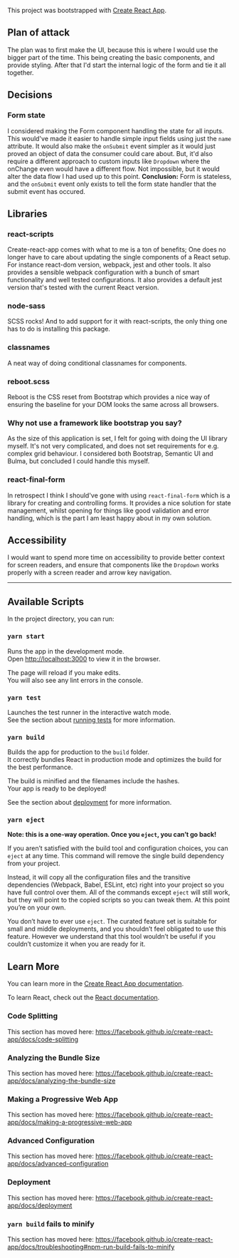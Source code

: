 This project was bootstrapped with [Create React App](https://github.com/facebook/create-react-app).

## Plan of attack

The plan was to first make the UI, because this is where I would use the bigger part of the time. This being creating the basic components, and provide styling. After that I'd start the internal logic of the form and tie it all together.

## Decisions

### Form state

I considered making the Form component handling the state for all inputs. This would've made it easier to handle simple input fields using just the `name` attribute. It would also make the `onSubmit` event simpler as it would just proved an object of data the consumer could care about. But, it'd also require a different approach to custom inputs like `Dropdown` where the onChange even would have a different flow. Not impossible, but it would alter the data flow I had used up to this point.
**Conclusion:** Form is stateless, and the `onSubmit` event only exists to tell the form
state handler that the submit event has occured.

## Libraries

### react-scripts

Create-react-app comes with what to me is a ton of benefits; One does no longer have to care about updating the single components of a React setup. For instance react-dom version, webpack, jest and other tools. It also provides a sensible webpack configuration with a bunch of smart functionality and well tested configurations. It also provides a default jest version that's tested with the current React version.

### node-sass

SCSS rocks! And to add support for it with react-scripts, the only thing one has to do is installing this package.

### classnames

A neat way of doing conditional classnames for components.

### reboot.scss

Reboot is the CSS reset from Bootstrap which provides a nice way of ensuring the baseline for your DOM looks the same across all browsers.

### Why not use a framework like bootstrap you say?

As the size of this application is set, I felt for going with doing the UI library myself. It's not very complicated, and does not set requirements for e.g. complex grid behaviour. I considered both Bootstrap, Semantic UI and Bulma, but concluded I could handle this myself.


### react-final-form

In retrospect I think I should've gone with using `react-final-form` which is a library for creating and controlling forms. It provides a nice solution for state management, whilst opening for things like good validation and error handling, which is the part I am least happy about in my own solution.

## Accessibility

I would want to spend more time on accessibility to provide better context for screen readers, and ensure that components like the `Dropdown` works properly with a screen reader and arrow key navigation.

---

## Available Scripts

In the project directory, you can run:

### `yarn start`

Runs the app in the development mode.<br />
Open [http://localhost:3000](http://localhost:3000) to view it in the browser.

The page will reload if you make edits.<br />
You will also see any lint errors in the console.

### `yarn test`

Launches the test runner in the interactive watch mode.<br />
See the section about [running tests](https://facebook.github.io/create-react-app/docs/running-tests) for more information.

### `yarn build`

Builds the app for production to the `build` folder.<br />
It correctly bundles React in production mode and optimizes the build for the best performance.

The build is minified and the filenames include the hashes.<br />
Your app is ready to be deployed!

See the section about [deployment](https://facebook.github.io/create-react-app/docs/deployment) for more information.

### `yarn eject`

**Note: this is a one-way operation. Once you `eject`, you can’t go back!**

If you aren’t satisfied with the build tool and configuration choices, you can `eject` at any time. This command will remove the single build dependency from your project.

Instead, it will copy all the configuration files and the transitive dependencies (Webpack, Babel, ESLint, etc) right into your project so you have full control over them. All of the commands except `eject` will still work, but they will point to the copied scripts so you can tweak them. At this point you’re on your own.

You don’t have to ever use `eject`. The curated feature set is suitable for small and middle deployments, and you shouldn’t feel obligated to use this feature. However we understand that this tool wouldn’t be useful if you couldn’t customize it when you are ready for it.

## Learn More

You can learn more in the [Create React App documentation](https://facebook.github.io/create-react-app/docs/getting-started).

To learn React, check out the [React documentation](https://reactjs.org/).

### Code Splitting

This section has moved here: https://facebook.github.io/create-react-app/docs/code-splitting

### Analyzing the Bundle Size

This section has moved here: https://facebook.github.io/create-react-app/docs/analyzing-the-bundle-size

### Making a Progressive Web App

This section has moved here: https://facebook.github.io/create-react-app/docs/making-a-progressive-web-app

### Advanced Configuration

This section has moved here: https://facebook.github.io/create-react-app/docs/advanced-configuration

### Deployment

This section has moved here: https://facebook.github.io/create-react-app/docs/deployment

### `yarn build` fails to minify

This section has moved here: https://facebook.github.io/create-react-app/docs/troubleshooting#npm-run-build-fails-to-minify
